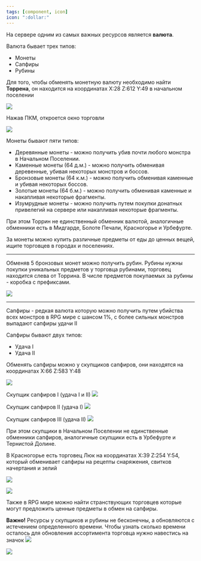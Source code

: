 ```yaml
---
tags: [component, icon]
icon: ":dollar:"
---
```


На сервере одним из самых важных ресурсов является **валюта**. 

Валюта бывает трех типов:
- Монеты
- Сапфиры
- Рубины 

Для того, чтобы обменять монетную валюту необходимо найти **Торрена**, он находится на координатах X:28 Z:612 Y:49 в начальном поселении

![](https://i.imgur.com/gOfmPwk.png)

Нажав ПКМ, откроется окно торговли

![](https://i.imgur.com/TTsZUyF.png)

Монеты бывают пяти типов:

- Деревянные монеты - можно получить убив почти любого монстра в Начальном Поселении.
- Каменные монеты (64 д.м.) - можно получить обменивая деревенные, убивая некоторых монстров и боссов.
- Бронзовые монеты (64 к.м.) - можно получить обменивая каменные и убивая некоторых боссов.
- Золотые монеты (64 б.м.) - можно получить обменивая каменные и накапливая некоторые фрагменты.
- Изумрудные монеты - можно получить путем покупки донатных привелегий на сервере или накапливая некоторые фрагменты.

При этом Торрин не единственный обменник валютой, аналогичные обменники есть в Мидгарде, Болоте Печали, Красногорье и Урбефурте.

За монеты можно купить различные предметы от еды до ценных вещей, ищите торговцев в городах и поселениях. 

- - - - - - - - - - - - 

Обменяв 5 бронзовых монет можно получить рубин.
Рубины нужны покупки уникальных предметов у торговца рубинами, торговец находится слева от Торрина. В числе предметов покупаемых за рубины - коробка с префиксами.

![](https://i.imgur.com/W9kvSOZ.png)

- - - - - - - - - - - - 

Сапфиры - редкая валюта которую можно получить путем убийства всех монстров в RPG мире с шансом 1%, с более сильных монстров выпадают сапфиры удачи II

Сапфиры бывают двух типов:

- Удача I
- Удача II

Обменять сапфиры можно у скупщиков сапфиров, они находятся на координатах X:66 Z:583 Y:48 

![](https://i.imgur.com/64dsWUb.png)

Cкупщик сапфиров I (удача I и II)
![](https://i.imgur.com/n728xQY.png)

Cкупщик сапфиров II (удача I)
![](https://i.imgur.com/KNM5Zs8.png)

Cкупщик сапфиров III (удача II)
![](https://i.imgur.com/ruC2Jrz.png)

При этом скупщики в Начальном Поселении не единственные обменники сапфиров, аналогичные скупщики есть в Урбефурте и Тернистой Долине.

В Красногорье есть торговец Люк на координатах X:39 Z:254 Y:54, который обменивает сапфиры на рецепты снаряжения, свитков начертания и зелий

![](https://i.imgur.com/KL9E75t.png)

![](https://i.imgur.com/7opfAk0.png)

Также в RPG мире можно найти странствующих торговцев которые могут предложить ценные предметы в обмен на сапфиры.

**Важно!** Ресурсы у скупщиков и рубины не бесконечны, а обновляются с истечением определенного времени. Чтобы узнать сколько времени осталось для обновления ассортимента торговца нужно навестись на значок ![](https://i.imgur.com/jGJHUBj.png)

![](https://i.imgur.com/d6pbvsE.png)
